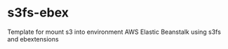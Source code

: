 # s3fs-ebex
Template for mount s3 into environment AWS Elastic Beanstalk using s3fs and ebextensions
